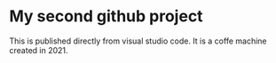 # My second github project
This is published directly from visual studio code. It is a coffe machine created in 2021.